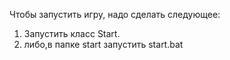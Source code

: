 Чтобы запустить игру, надо сделать следующее:
1. Запустить класс Start. 
2. либо,в папке start запустить start.bat
